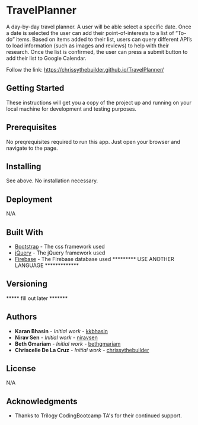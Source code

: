 # TravelPlanner
A day-by-day travel planner. A user will be able select a specific date. Once a date is selected the user can add their point-of-interests to a list of “To-do” items. Based on items added to their list, users can query different API’s to load information (such as images and reviews) to help with their research. Once the list is confirmed, the user can press a submit button to add their list to Google Calendar.

Follow the link: https://chrissythebuilder.github.io/TravelPlanner/

## Getting Started

These instructions will get you a copy of the project up and running on your local machine for development and testing purposes. 

## Prerequisites

No preqrequisites required to run this app. Just open your browser and navigate to the page. 

## Installing

See above. No installation necessary. 

## Deployment

N/A

## Built With

* [Bootstrap](https://stackpath.bootstrapcdn.com/bootstrap/4.1.1/css/bootstrap.min.css) - The css framework used
* [jQuery](https://cdnjs.cloudflare.com/ajax/libs/jquery/3.3.1/jquery.min.js) - The jQuery framework used
* [Firebase](https://www.gstatic.com/firebasejs/5.2.0/firebase.js) - The Firebase database used
********* USE ANOTHER LANGUAGE *************

## Versioning
***** fill out later *******

## Authors

* **Karan Bhasin** - *Initial work* - [kkbhasin](https://github.com/kkbhasin)
* **Nirav Sen** - *Initial work* - [niravsen](https://github.com/niravsen)
* **Beth Gmariam** - *Initial work* - [bethgmariam](https://github.com/bethgmariam)
* **Chriscelle De La Cruz** - *Initial work* - [chrissythebuilder](https://github.com/chrissythebuilder)


## License

N/A

## Acknowledgments

* Thanks to Trilogy CodingBootcamp TA's for their continued support.

